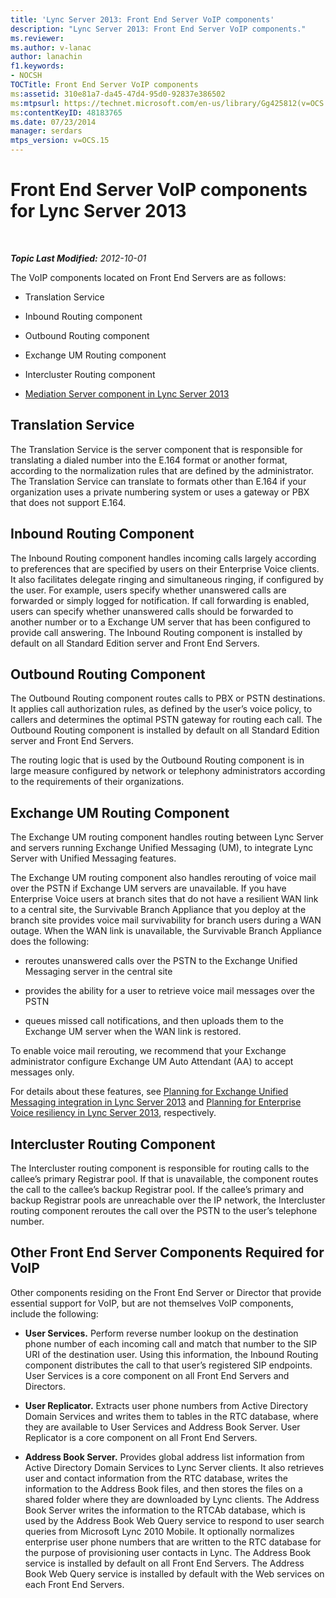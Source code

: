 ```yaml
---
title: 'Lync Server 2013: Front End Server VoIP components'
description: "Lync Server 2013: Front End Server VoIP components."
ms.reviewer: 
ms.author: v-lanac
author: lanachin
f1.keywords:
- NOCSH
TOCTitle: Front End Server VoIP components
ms:assetid: 310e81a7-da45-47d4-95d0-92837e386502
ms:mtpsurl: https://technet.microsoft.com/en-us/library/Gg425812(v=OCS.15)
ms:contentKeyID: 48183765
ms.date: 07/23/2014
manager: serdars
mtps_version: v=OCS.15
---
```


# Front End Server VoIP components for Lync Server 2013

<div data-xmlns="http://www.w3.org/1999/xhtml">

<div class="topic" data-xmlns="http://www.w3.org/1999/xhtml" data-msxsl="urn:schemas-microsoft-com:xslt" data-cs="https://msdn.microsoft.com/">

<div data-asp="https://msdn2.microsoft.com/asp">



</div>

<div id="mainSection">

<div id="mainBody">

<span> </span>

_**Topic Last Modified:** 2012-10-01_

The VoIP components located on Front End Servers are as follows:

  - Translation Service

  - Inbound Routing component

  - Outbound Routing component

  - Exchange UM Routing component

  - Intercluster Routing component

  - [Mediation Server component in Lync Server 2013](lync-server-2013-mediation-server-component.md)

<div>

## Translation Service

The Translation Service is the server component that is responsible for translating a dialed number into the E.164 format or another format, according to the normalization rules that are defined by the administrator. The Translation Service can translate to formats other than E.164 if your organization uses a private numbering system or uses a gateway or PBX that does not support E.164.

</div>

<div>

## Inbound Routing Component

The Inbound Routing component handles incoming calls largely according to preferences that are specified by users on their Enterprise Voice clients. It also facilitates delegate ringing and simultaneous ringing, if configured by the user. For example, users specify whether unanswered calls are forwarded or simply logged for notification. If call forwarding is enabled, users can specify whether unanswered calls should be forwarded to another number or to a Exchange UM server that has been configured to provide call answering. The Inbound Routing component is installed by default on all Standard Edition server and Front End Servers.

</div>

<div>

## Outbound Routing Component

The Outbound Routing component routes calls to PBX or PSTN destinations. It applies call authorization rules, as defined by the user’s voice policy, to callers and determines the optimal PSTN gateway for routing each call. The Outbound Routing component is installed by default on all Standard Edition server and Front End Servers.

The routing logic that is used by the Outbound Routing component is in large measure configured by network or telephony administrators according to the requirements of their organizations.

</div>

<div>

## Exchange UM Routing Component

The Exchange UM routing component handles routing between Lync Server and servers running Exchange Unified Messaging (UM), to integrate Lync Server with Unified Messaging features.

The Exchange UM routing component also handles rerouting of voice mail over the PSTN if Exchange UM servers are unavailable. If you have Enterprise Voice users at branch sites that do not have a resilient WAN link to a central site, the Survivable Branch Appliance that you deploy at the branch site provides voice mail survivability for branch users during a WAN outage. When the WAN link is unavailable, the Survivable Branch Appliance does the following:

  - reroutes unanswered calls over the PSTN to the Exchange Unified Messaging server in the central site

  - provides the ability for a user to retrieve voice mail messages over the PSTN

  - queues missed call notifications, and then uploads them to the Exchange UM server when the WAN link is restored.

To enable voice mail rerouting, we recommend that your Exchange administrator configure Exchange UM Auto Attendant (AA) to accept messages only.

For details about these features, see [Planning for Exchange Unified Messaging integration in Lync Server 2013](lync-server-2013-planning-for-exchange-unified-messaging-integration.md) and [Planning for Enterprise Voice resiliency in Lync Server 2013](lync-server-2013-planning-for-enterprise-voice-resiliency.md), respectively.

</div>

<div>

## Intercluster Routing Component

The Intercluster routing component is responsible for routing calls to the callee’s primary Registrar pool. If that is unavailable, the component routes the call to the callee’s backup Registrar pool. If the callee’s primary and backup Registrar pools are unreachable over the IP network, the Intercluster routing component reroutes the call over the PSTN to the user’s telephone number.

</div>

<div>

## Other Front End Server Components Required for VoIP

Other components residing on the Front End Server or Director that provide essential support for VoIP, but are not themselves VoIP components, include the following:

  - **User Services.** Perform reverse number lookup on the destination phone number of each incoming call and match that number to the SIP URI of the destination user. Using this information, the Inbound Routing component distributes the call to that user’s registered SIP endpoints. User Services is a core component on all Front End Servers and Directors.

  - **User Replicator.** Extracts user phone numbers from Active Directory Domain Services and writes them to tables in the RTC database, where they are available to User Services and Address Book Server. User Replicator is a core component on all Front End Servers.

  - **Address Book Server.** Provides global address list information from Active Directory Domain Services to Lync Server clients. It also retrieves user and contact information from the RTC database, writes the information to the Address Book files, and then stores the files on a shared folder where they are downloaded by Lync clients. The Address Book Server writes the information to the RTCAb database, which is used by the Address Book Web Query service to respond to user search queries from Microsoft Lync 2010 Mobile. It optionally normalizes enterprise user phone numbers that are written to the RTC database for the purpose of provisioning user contacts in Lync. The Address Book service is installed by default on all Front End Servers. The Address Book Web Query service is installed by default with the Web services on each Front End Servers.

</div>

</div>

<span> </span>

</div>

</div>

</div>

